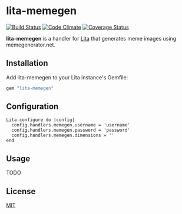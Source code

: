 # lita-memegen

[![Build Status](https://travis-ci.org/webdestroya/lita-memegen.png)](https://travis-ci.org/webdestroya/lita-memegen)
[![Code Climate](https://codeclimate.com/github/webdestroya/lita-memegen.png)](https://codeclimate.com/github/webdestroya/lita-memegen)
[![Coverage Status](https://coveralls.io/repos/webdestroya/lita-memegen/badge.png)](https://coveralls.io/r/webdestroya/lita-memegen)

**lita-memegen** is a handler for [Lita](https://github.com/jimmycuadra/lita) that generates meme images using memegenerator.net.

## Installation

Add lita-memegen to your Lita instance's Gemfile:

``` ruby
gem "lita-memegen"
```

## Configuration

```
Lita.configure do |config|
  config.handlers.memegen.username = 'username'
  config.handlers.memegen.password = 'password'
  config.handlers.memegen.dimensions = ''
end
```

## Usage

TODO

## License

[MIT](http://opensource.org/licenses/MIT)